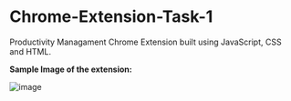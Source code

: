 # Chrome-Extension-Task-1

Productivity Managament Chrome Extension built using JavaScript, CSS and HTML.

**Sample Image of the extension:**

![image](https://user-images.githubusercontent.com/78587230/123884411-cfbc9180-d968-11eb-900f-995fe7f910bb.png)
